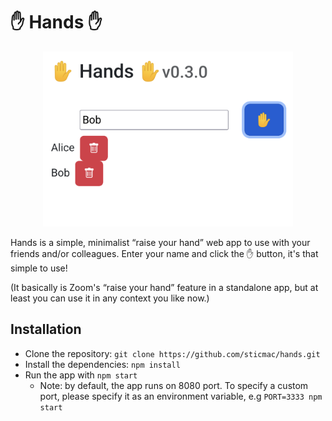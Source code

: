 # ✋ Hands ✋

<p align="center">
  <img src="screenshot.png" width="400" />
</p>

Hands is a simple, minimalist “raise your hand” web app to use with your friends and/or colleagues. Enter your name and click the ✋ button, it's that simple to use!

(It basically is Zoom's “raise your hand” feature in a standalone app, but at least you can use it in any context you like now.)

## Installation

* Clone the repository: `git clone https://github.com/sticmac/hands.git`
* Install the dependencies: `npm install`
* Run the app with `npm start`
  * Note: by default, the app runs on 8080 port. To specify a custom port, please specify it as an environment variable, e.g `PORT=3333 npm start`
